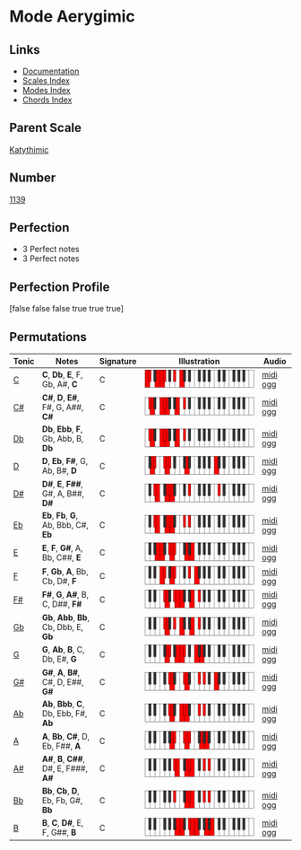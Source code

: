 # Mode Aerygimic

## Links

- [Documentation](index.md)
- [Scales Index](Scales.md)
- [Modes Index](Modes.md)
- [Chords Index](Chords.md)

## Parent Scale

[Katythimic](ScaleKatythimic.md)

## Number

[1139](https://ianring.com/musictheory/scales/1139)

## Perfection

- 3 Perfect notes
- 3 Perfect notes

## Perfection Profile

[false false false true true true]

## Permutations

| Tonic | Notes | Signature | Illustration | Audio |
|-------|-------|-----------|--------------|-------|
| [C](ModeCNaturalAerygimic.md) | **C**, **Db**, **E**, F, Gb, A#, **C** | C | ![CNaturalAerygimic](ModeCNaturalAerygimic.png) | [midi](ModeCNaturalAerygimic.mid) [ogg](ModeCNaturalAerygimic.ogg) |
| [C#](ModeCSharpAerygimic.md) | **C#**, **D**, **E#**, F#, G, A##, **C#** | C | ![CSharpAerygimic](ModeCSharpAerygimic.png) | [midi](ModeCSharpAerygimic.mid) [ogg](ModeCSharpAerygimic.ogg) |
| [Db](ModeDFlatAerygimic.md) | **Db**, **Ebb**, **F**, Gb, Abb, B, **Db** | C | ![DFlatAerygimic](ModeDFlatAerygimic.png) | [midi](ModeDFlatAerygimic.mid) [ogg](ModeDFlatAerygimic.ogg) |
| [D](ModeDNaturalAerygimic.md) | **D**, **Eb**, **F#**, G, Ab, B#, **D** | C | ![DNaturalAerygimic](ModeDNaturalAerygimic.png) | [midi](ModeDNaturalAerygimic.mid) [ogg](ModeDNaturalAerygimic.ogg) |
| [D#](ModeDSharpAerygimic.md) | **D#**, **E**, **F##**, G#, A, B##, **D#** | C | ![DSharpAerygimic](ModeDSharpAerygimic.png) | [midi](ModeDSharpAerygimic.mid) [ogg](ModeDSharpAerygimic.ogg) |
| [Eb](ModeEFlatAerygimic.md) | **Eb**, **Fb**, **G**, Ab, Bbb, C#, **Eb** | C | ![EFlatAerygimic](ModeEFlatAerygimic.png) | [midi](ModeEFlatAerygimic.mid) [ogg](ModeEFlatAerygimic.ogg) |
| [E](ModeENaturalAerygimic.md) | **E**, **F**, **G#**, A, Bb, C##, **E** | C | ![ENaturalAerygimic](ModeENaturalAerygimic.png) | [midi](ModeENaturalAerygimic.mid) [ogg](ModeENaturalAerygimic.ogg) |
| [F](ModeFNaturalAerygimic.md) | **F**, **Gb**, **A**, Bb, Cb, D#, **F** | C | ![FNaturalAerygimic](ModeFNaturalAerygimic.png) | [midi](ModeFNaturalAerygimic.mid) [ogg](ModeFNaturalAerygimic.ogg) |
| [F#](ModeFSharpAerygimic.md) | **F#**, **G**, **A#**, B, C, D##, **F#** | C | ![FSharpAerygimic](ModeFSharpAerygimic.png) | [midi](ModeFSharpAerygimic.mid) [ogg](ModeFSharpAerygimic.ogg) |
| [Gb](ModeGFlatAerygimic.md) | **Gb**, **Abb**, **Bb**, Cb, Dbb, E, **Gb** | C | ![GFlatAerygimic](ModeGFlatAerygimic.png) | [midi](ModeGFlatAerygimic.mid) [ogg](ModeGFlatAerygimic.ogg) |
| [G](ModeGNaturalAerygimic.md) | **G**, **Ab**, **B**, C, Db, E#, **G** | C | ![GNaturalAerygimic](ModeGNaturalAerygimic.png) | [midi](ModeGNaturalAerygimic.mid) [ogg](ModeGNaturalAerygimic.ogg) |
| [G#](ModeGSharpAerygimic.md) | **G#**, **A**, **B#**, C#, D, E##, **G#** | C | ![GSharpAerygimic](ModeGSharpAerygimic.png) | [midi](ModeGSharpAerygimic.mid) [ogg](ModeGSharpAerygimic.ogg) |
| [Ab](ModeAFlatAerygimic.md) | **Ab**, **Bbb**, **C**, Db, Ebb, F#, **Ab** | C | ![AFlatAerygimic](ModeAFlatAerygimic.png) | [midi](ModeAFlatAerygimic.mid) [ogg](ModeAFlatAerygimic.ogg) |
| [A](ModeANaturalAerygimic.md) | **A**, **Bb**, **C#**, D, Eb, F##, **A** | C | ![ANaturalAerygimic](ModeANaturalAerygimic.png) | [midi](ModeANaturalAerygimic.mid) [ogg](ModeANaturalAerygimic.ogg) |
| [A#](ModeASharpAerygimic.md) | **A#**, **B**, **C##**, D#, E, F###, **A#** | C | ![ASharpAerygimic](ModeASharpAerygimic.png) | [midi](ModeASharpAerygimic.mid) [ogg](ModeASharpAerygimic.ogg) |
| [Bb](ModeBFlatAerygimic.md) | **Bb**, **Cb**, **D**, Eb, Fb, G#, **Bb** | C | ![BFlatAerygimic](ModeBFlatAerygimic.png) | [midi](ModeBFlatAerygimic.mid) [ogg](ModeBFlatAerygimic.ogg) |
| [B](ModeBNaturalAerygimic.md) | **B**, **C**, **D#**, E, F, G##, **B** | C | ![BNaturalAerygimic](ModeBNaturalAerygimic.png) | [midi](ModeBNaturalAerygimic.mid) [ogg](ModeBNaturalAerygimic.ogg) |
